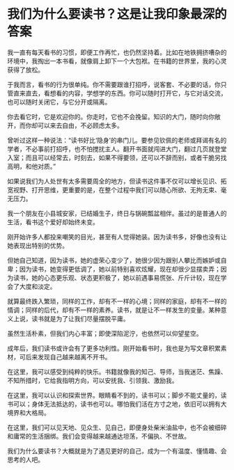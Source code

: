 # 我们为什么要读书？这是让我印象最深的答案

我一直有每天看书的习惯，即便工作再忙，也仍然坚持着。比如在地铁拥挤嘈杂的环境中，我掏出一本书看，就像肩上卸下一个大包袱。在书籍的世界里，我的心灵获得了放松。
 
于我而言，看书的行为很单纯。你不需要跟谁打招呼，说客套、不必要的话，你只管直来直去，看想看的内容，学想学的东西。你可以随时打开它，与它对话交流，也可以随时关闭它，与它分开或隔离。
 
你去看它时，它是欢迎你的。你走时，它也不会挽留。知识的大门，随时向你敞开，而你却可以来去自由，不必顾虑太多。
 
曾听过这样一种说法：“读书好比‘隐身’的串门儿。要参见钦佩的老师或拜谒有名的学者，不必事前打招呼，也不怕搅扰主人。翻开书面就闯进大门，翻过几页就登堂入室；而且可以经常去，时刻去，如果不得要领，还可以不辞而别，或者干脆另找高明，和他对质。”
 
如果说我们为人处世有太多需要周全的地方，但读书这件事不仅可以增长见识、拓宽视野、打开思维，更重要的是，在整个过程中我们可以随心所欲、无拘无束、毫无压力。
 
 
我一个朋友在小县城安家，已结婚生子，终日与锅碗瓢盆相伴。虽过的是普通人的生活，看书这个爱好却始终未变。
 
刚开始许多人都投来嘲笑的目光，甚至有人觉得她装。因为读书多，好像也没有让她表现出特别的优势。
 
但她自己知道，因为读书，她的虚荣心变少了，她很少因为跟别人攀比而嫉妒或自卑；因为读书，她变得更低调了，她以前特别喜欢炫耀，现在却很少显摆卖弄；因为读书，她的心态更乐观、状态更积极了，她以前遇事易慌张、斤斤计较，现在学会了大度和淡定。
 
就算最终跌入繁琐，同样的工作，却有不一样的心境；同样的家庭，却有不一样的情调；同样的后代，却有不一样的素养。读书，就是让不一样发生的变量。某种意义上说，读书就是为了让我们尽量摆脱平庸。
 
虽然生活朴素，但我们内心丰富；即使深陷泥泞，也依然可以仰望星空。
 
 
成年后，我们读书或许会有了更多功利性。刚开始看书时，我也是为写文章积累素材，可后来发现自己越来越离不开书。
 
在这里，我可以感受到纯粹的快乐。书籍就像我的知己、导师，当我迷茫、焦躁、不知所措时，它给我指明方向，可以安抚我、引领我、激励我。
 
在这里，我可以认识和探索世界。眼睛看不到的，读书可以；脚步不能丈量的，读书可以；身体无法抵达的，读书也可以。哪怕我们活在方寸之地，依旧可以拥有大境界和大格局。
 
在这里，我们可以见天地、见众生、见自己，即便身处柴米油盐中，也不会被细碎和庸常的生活捆绑。我们会变得越来越通达坦荡，不偏执、不世故。
 
我们为什么要读书？大概就是为了遇见更好的自己，成为一个有温度、懂情趣、会思考的人吧。